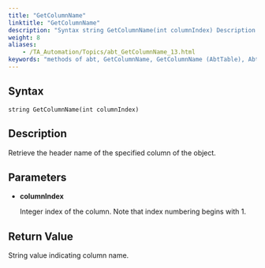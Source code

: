 ```yaml
--- 
title: "GetColumnName"
linktitle: "GetColumnName"
description: "Syntax string GetColumnName(int columnIndex) Description Retrieve the header name of the specified column of the object. Parameters columnIndex Integer index of the column. Note that index numbering ..."
weight: 8
aliases: 
    - /TA_Automation/Topics/abt_GetColumnName_13.html
keywords: "methods of abt, GetColumnName, GetColumnName (AbtTable), AbtTable, getcolumnname, abttable getcolumnname, column name, column header, get column name at given index"
---
```


## Syntax

`string GetColumnName(int columnIndex)`

## Description

Retrieve the header name of the specified column of the object.

## Parameters

-   **columnIndex**

    Integer index of the column. Note that index numbering begins with 1.


## Return Value

String value indicating column name.




